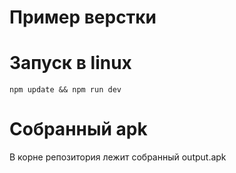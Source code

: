 # Пример верстки

# Запуск в linux
```npm update && npm run dev```

# Собранный apk
В корне репозитория лежит собранный output.apk